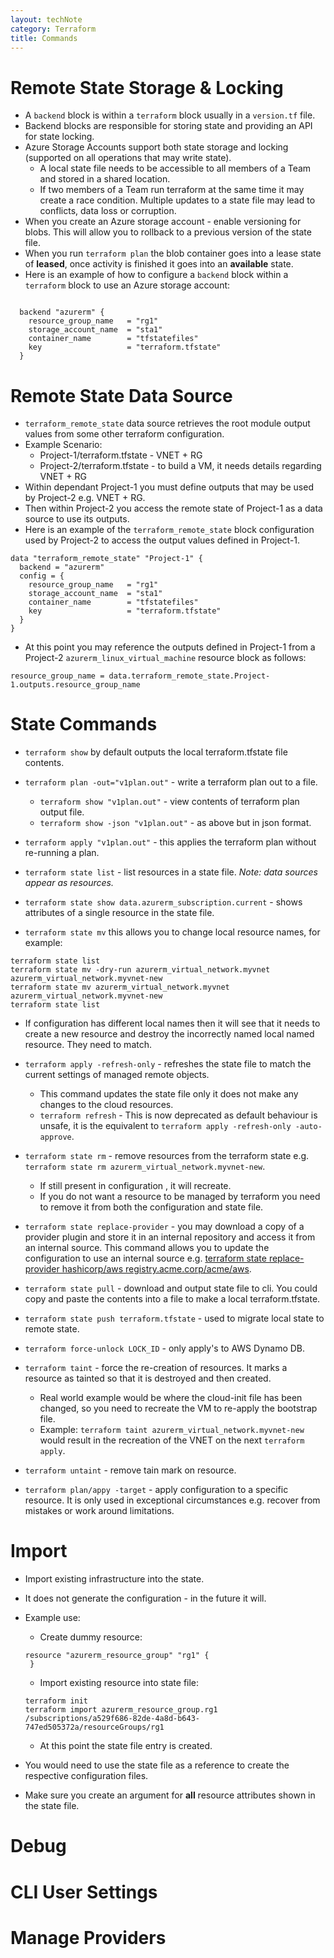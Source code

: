 ```yaml
---
layout: techNote
category: Terraform
title: Commands
---
```

# Remote State Storage & Locking

- A `backend` block is within a `terraform` block usually in a `version.tf` file.
- Backend blocks are responsible for storing state and providing an API for state locking.
- Azure Storage Accounts support both state storage and locking (supported on all operations that may write state).  
    - A local state file needs to be accessible to all members of a Team and stored in a shared location.
    - If two members of a Team run terraform at the same time it may create a race condition. Multiple updates to a state file may lead to conflicts, data loss or corruption.
- When you create an Azure storage account - enable versioning for blobs. This will allow you to rollback to a previous version of the state file.
- When you run `terraform plan` the blob container goes into a lease state of **leased**, once activity is finished it goes into an **available** state.
- Here is an example of how to configure a `backend` block within a `terraform` block to use an Azure storage account:

```

  backend "azurerm" {
    resource_group_name   = "rg1"
    storage_account_name  = "sta1"
    container_name        = "tfstatefiles"
    key                   = "terraform.tfstate"
  } 
```

# Remote State Data Source

- `terraform_remote_state` data source retrieves the root module output values from some other terraform configuration.
- Example Scenario:
    - Project-1/terraform.tfstate - VNET + RG
    - Project-2/terraform.tfstate - to build a VM, it needs details regarding VNET + RG
- Within dependant Project-1 you must define outputs that may be used by Project-2 e.g. VNET + RG.
- Then within Project-2 you access the remote state of Project-1 as a data source to use its outputs.
- Here is an example of the `terraform_remote_state` block configuration used by Project-2 to access the output values defined in Project-1.

```
data "terraform_remote_state" "Project-1" {
  backend = "azurerm"
  config = {
    resource_group_name   = "rg1"
    storage_account_name  = "sta1"
    container_name        = "tfstatefiles"
    key                   = "terraform.tfstate"
  }
}
```
- At this point you may reference the outputs defined in Project-1 from a Project-2 `azurerm_linux_virtual_machine` resource block as follows:

```
resource_group_name = data.terraform_remote_state.Project-1.outputs.resource_group_name
```

# State Commands

- `terraform show` by default outputs the local terraform.tfstate file contents.
- `terraform plan -out="v1plan.out"` - write a terraform plan out to a file.
    - `terraform show "v1plan.out"` - view contents of terraform plan output file.
    - `terraform show -json "v1plan.out"` - as above but in json format.
- `terraform apply "v1plan.out"` - this applies the terraform plan without re-running a plan.

- `terraform state list` - list resources in a state file. *Note: data sources appear as resources.*
- `terraform state show data.azurerm_subscription.current` - shows attributes of a single resource in the state file.

- `terraform state mv` this allows you to change local resource names, for example:
```
terraform state list
terraform state mv -dry-run azurerm_virtual_network.myvnet azurerm_virtual_network.myvnet-new
terraform state mv azurerm_virtual_network.myvnet azurerm_virtual_network.myvnet-new
terraform state list
```
- If configuration has different local names then it will see that it needs to create a new resource and destroy the incorrectly named local named resource. They need to match.

- `terraform apply -refresh-only` - refreshes the state file to match the current settings of managed remote objects.
    - This command updates the state file only it does not make any changes to the cloud resources.
    - `terraform refresh` - This is now deprecated as default behaviour is unsafe, it is the equivalent to `terraform apply -refresh-only -auto-approve`.

- `terraform state rm` - remove resources from the terraform state e.g. `terraform state rm azurerm_virtual_network.myvnet-new`.
    - If still present in configuration , it will recreate.
    - If you do not want a resource to be managed by terraform you need to remove it from both the configuration and state file.

- `terraform state replace-provider` - you may download a copy of a provider plugin and store it in an internal repository and access it from an internal source. This command allows you to update the configuration to use an internal source e.g. [terraform state replace-provider hashicorp/aws registry.acme.corp/acme/aws](https://www.terraform.io/cli/commands/state/replace-provider).

- `terraform state pull` - download and output state file to cli. You could copy and paste the contents into a file to make a local terraform.tfstate.
- `terraform state push terraform.tfstate` - used to migrate local state to remote state.

- `terraform force-unlock LOCK_ID` - only apply's to AWS Dynamo DB.

- `terraform taint` - force the re-creation of resources. It marks a resource as tainted so that it is destroyed and then created.
    - Real world example would be where the cloud-init file has been changed, so you need to recreate the VM to re-apply the bootstrap file.
    - Example: `terraform taint azurerm_virtual_network.myvnet-new` would result in the recreation of the VNET on the next `terraform apply`.
- `terraform untaint` - remove tain mark on resource.

- `terraform plan/appy -target` - apply configuration to a specific resource. It is only used in exceptional circumstances e.g. recover from mistakes or work around limitations.

# Import

- Import existing infrastructure into the state.
- It does not generate the configuration - in the future it will.
- Example use:
  - Create dummy resource:
  ```
  resource "azurerm_resource_group" "rg1" {
   }
  ```
  - Import existing resource into state file:
  ```
  terraform init
  terraform import azurerm_resource_group.rg1 /subscriptions/a529f686-82de-4a8d-b643-747ed505372a/resourceGroups/rg1
  ```
  - At this point the state file entry is created.

- You would need to use the state file as a reference to create the respective configuration files.
- Make sure you create an argument for **all** resource attributes shown in the state file.

# Debug

# CLI User Settings

# Manage Providers
